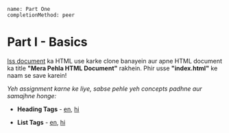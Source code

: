 ```ngMeta
name: Part One
completionMethod: peer
```

# Part I - Basics

[Iss document](https://docs.google.com/document/u/1/d/1oClVqrg7PgsPzHhHtz1mMBU6gh6zydWINCdP_ABoMl8/edit) ka HTML use karke clone banayein aur apne HTML document ka title **"Mera Pehla HTML Document"** rakhein. Phir usse **"index.html"** ke naam se save karein!

_Yeh assignment karne ke liye, sabse pehle yeh concepts padhne aur samajhne honge:_
  
- **Heading Tags** - [en](http://www.html-5-tutorial.com/h1-h6-tags.htm), [hi](https://docs.google.com/document/d/1o-Q0k0DC1Ad95ZaXsSRt1riVBlAm7HoVcvwLiA__tLM/edit?usp=sharing)

- **List Tags** - [en](http://www.html-5-tutorial.com/ul-ol-tags.htm), [hi](https://docs.google.com/document/d/1MJ6m4U1VJ9ZwbH-tWFV8B133_F8J7z1VkSsXZdma2CQ/edit?usp=sharing)
